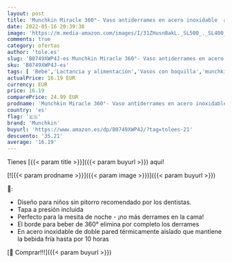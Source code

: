 ```yaml
---
layout: post
title: 'Munchkin Miracle 360°- Vaso antiderrames en acero inoxidable  azul  296 ml'
date: 2022-05-16 20:39:38
image: 'https://m.media-amazon.com/images/I/31ZHusnBakL._SL500_._SL400_.jpg'
comments: true
category: ofertas
author: 'tole.es'
slug: 'B0749XWP4J-es Munchkin Miracle 360°- Vaso antiderrames en acero...'
sku: 'B0749XWP4J-es'
tags: [ 'Bebé','Lactancia y alimentación','Vasos con boquilla','munchkin','🇪🇸', ]
actualPrice: 16.19 EUR
currency: EUR
price: 16.19
comparePrice: 24.99 EUR
prodname: 'Munchkin Miracle 360°- Vaso antiderrames en acero inoxidable  azul  296 ml'
country: 'es'
flag: '🇪🇸'
brand: 'Munchkin'
buyurl: 'https://www.amazon.es/dp/B0749XWP4J/?tag=tolees-21'
descuento: '35.21'
average: '16.19'
---
```


Tienes [{{< param title >}}]({{< param buyurl >}}) aqui!

[![{{< param prodname >}}]({{< param image >}})]({{< param buyurl >}})

🔎:

- Diseño para niños sin pitorro recomendado por los dentistas.
- Tapa a presión incluida
- Perfecto para la mesita de noche - ¡no más derrames en la cama!
- El borde para beber de 360° ​elimina por completo los derrames
- En acero inoxidable de doble pared térmicamente aislado que mantiene la bebida fría hasta por 10 horas

[🛒 Comprar!!!]({{< param buyurl >}})
